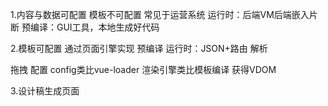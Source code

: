 1.内容与数据可配置 模板不可配置
常见于运营系统
运行时：后端VM后端嵌入片断
预编译：GUI工具，本地生成好代码


2.模板可配置
通过页面引擎实现
预编译
运行时：JSON+路由 解析


拖拽 配置
config类比vue-loader
渲染引擎类比模板编译
获得VDOM


3.设计稿生成页面